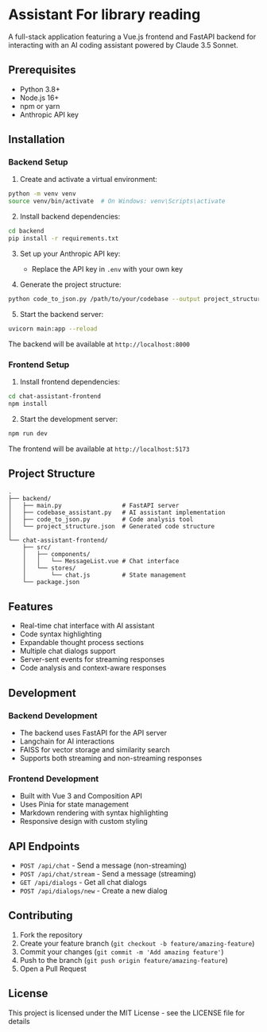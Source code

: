 # Assistant For library reading

A full-stack application featuring a Vue.js frontend and FastAPI backend for interacting with an AI coding assistant powered by Claude 3.5 Sonnet.

## Prerequisites

- Python 3.8+
- Node.js 16+
- npm or yarn
- Anthropic API key

## Installation

### Backend Setup

1. Create and activate a virtual environment:
```bash
python -m venv venv
source venv/bin/activate  # On Windows: venv\Scripts\activate
```

2. Install backend dependencies:
```bash
cd backend
pip install -r requirements.txt
```

3. Set up your Anthropic API key:
   - Replace the API key in `.env` with your own key

4. Generate the project structure:
```bash
python code_to_json.py /path/to/your/codebase --output project_structure.json
```

5. Start the backend server:
```bash
uvicorn main:app --reload
```

The backend will be available at `http://localhost:8000`

### Frontend Setup

1. Install frontend dependencies:
```bash
cd chat-assistant-frontend
npm install
```

2. Start the development server:
```bash
npm run dev
```

The frontend will be available at `http://localhost:5173`

## Project Structure

```
.
├── backend/
│   ├── main.py                 # FastAPI server
│   ├── codebase_assistant.py   # AI assistant implementation
│   ├── code_to_json.py         # Code analysis tool
│   └── project_structure.json  # Generated code structure
│
└── chat-assistant-frontend/
    ├── src/
    │   ├── components/
    │   │   └── MessageList.vue # Chat interface
    │   └── stores/
    │       └── chat.js         # State management
    └── package.json
```

## Features

- Real-time chat interface with AI assistant
- Code syntax highlighting
- Expandable thought process sections
- Multiple chat dialogs support
- Server-sent events for streaming responses
- Code analysis and context-aware responses

## Development

### Backend Development

- The backend uses FastAPI for the API server
- Langchain for AI interactions
- FAISS for vector storage and similarity search
- Supports both streaming and non-streaming responses

### Frontend Development

- Built with Vue 3 and Composition API
- Uses Pinia for state management
- Markdown rendering with syntax highlighting
- Responsive design with custom styling

## API Endpoints

- `POST /api/chat` - Send a message (non-streaming)
- `POST /api/chat/stream` - Send a message (streaming)
- `GET /api/dialogs` - Get all chat dialogs
- `POST /api/dialogs/new` - Create a new dialog

## Contributing

1. Fork the repository
2. Create your feature branch (`git checkout -b feature/amazing-feature`)
3. Commit your changes (`git commit -m 'Add amazing feature'`)
4. Push to the branch (`git push origin feature/amazing-feature`)
5. Open a Pull Request

## License

This project is licensed under the MIT License - see the LICENSE file for details